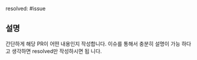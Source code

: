 resolved: #issue

## 설명
간단하게 해당 PR이 어떤 내용인지 작성합니다. 이슈를 통해서 충분히 설명이 가능 하다고 생각하면 resolved만 작성하시면 됩
니다.
